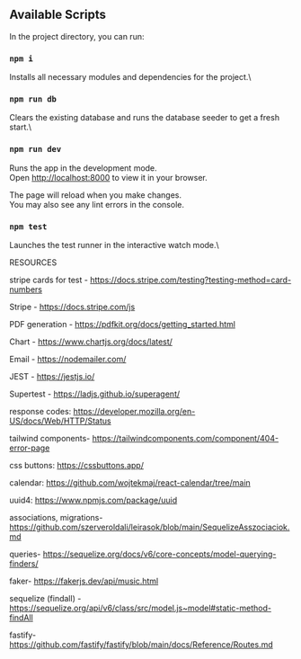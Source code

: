 ## Available Scripts

In the project directory, you can run:

### `npm i`

Installs all necessary modules and dependencies for the project.\

### `npm run db`

Clears the existing database and runs the database seeder to get a fresh start.\

### `npm run dev`

Runs the app in the development mode.\
Open [http://localhost:8000](http://localhost:8000) to view it in your browser.

The page will reload when you make changes.\
You may also see any lint errors in the console.

### `npm test`

Launches the test runner in the interactive watch mode.\

RESOURCES

stripe cards for test - https://docs.stripe.com/testing?testing-method=card-numbers

Stripe - https://docs.stripe.com/js

PDF generation - https://pdfkit.org/docs/getting_started.html

Chart - https://www.chartjs.org/docs/latest/

Email - https://nodemailer.com/

JEST - https://jestjs.io/

Supertest - https://ladjs.github.io/superagent/

response codes: https://developer.mozilla.org/en-US/docs/Web/HTTP/Status

tailwind components- https://tailwindcomponents.com/component/404-error-page

css buttons: https://cssbuttons.app/

calendar: https://github.com/wojtekmaj/react-calendar/tree/main

uuid4: https://www.npmjs.com/package/uuid

associations, migrations- https://github.com/szerveroldali/leirasok/blob/main/SequelizeAsszociaciok.md

queries- https://sequelize.org/docs/v6/core-concepts/model-querying-finders/

faker- https://fakerjs.dev/api/music.html

sequelize (findall) - https://sequelize.org/api/v6/class/src/model.js~model#static-method-findAll

fastify- https://github.com/fastify/fastify/blob/main/docs/Reference/Routes.md
